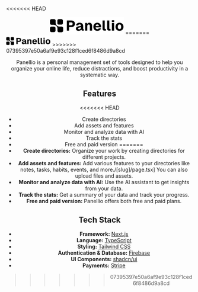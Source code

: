 <<<<<<< HEAD
<div align="center">
  <img src="public/logo-light.svg" alt="Panellio Logo" width="200"/>
=======
<div align="start">
  <picture>
    <source media="(prefers-color-scheme: dark)" srcset="public/logo-dark.svg">
    <source media="(prefers-color-scheme: light)" srcset="public/logo-light.svg">
    <img alt="Panellio Logo" src="public/logo-light.svg" width="120">
  </picture>
>>>>>>> 07395397e50a6af9e93c128f1ced6f8486d9a8cd
</div>

Panellio is a personal management set of tools designed to help you organize your online life, reduce distractions, and boost productivity in a systematic way.

## Features

<<<<<<< HEAD
- Create directories
- Add assets and features
- Monitor and analyze data with AI
- Track the stats
- Free and paid version
=======
- **Create directories:** Organize your work by creating directories for different projects.
- **Add assets and features:** Add various features to your directories like notes, tasks, habits, events, and more./[slug]/page.tsx] You can also upload files and assets.
- **Monitor and analyze data with AI:** Use the AI assistant to get insights from your data.
- **Track the stats:** Get a summary of your data and track your progress.
- **Free and paid version:** Panellio offers both free and paid plans.

## Tech Stack

- **Framework:** [Next.js](https://nextjs.org/)
- **Language:** [TypeScript](https://www.typescriptlang.org/)
- **Styling:** [Tailwind CSS](https://tailwindcss.com/)
- **Authentication & Database:** [Firebase](https://firebase.google.com/)
- **UI Components:** [shadcn/ui](https://ui.shadcn.com/)
- **Payments:** [Stripe](https://stripe.com/)
>>>>>>> 07395397e50a6af9e93c128f1ced6f8486d9a8cd
